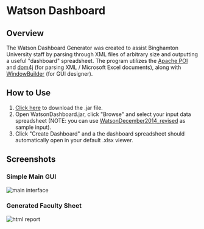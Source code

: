 # Watson Dashboard

## Overview

The Watson Dashboard Generator was created to assist Binghamton University staff by parsing through XML files of arbitrary size and outputting a useful "dashboard" spreadsheet. The program utilizes the [Apache POI](http://poi.apache.org/) and [dom4j](http://dom4j.sourceforge.net/) (for parsing XML / Microsoft Excel documents), along with [WindowBuilder](https://eclipse.org/windowbuilder/) (for GUI designer).

## How to Use
1. [Click here](http://matthewdiana.com/downloads/WatsonDashboard.jar) to download the .jar file.
2. Open WatsonDashboard.jar, click "Browse" and select your input data spreadsheet (NOTE: you can use [WatsonDecember2014_revised](https://github.com/MatthewDiana/WatsonDashboard/blob/master/WatsonDashboard/WatsonDecember2014_revised.xlsx) as sample input).
3.	Click "Create Dashboard" and a the dashboard spreadsheet should automatically open in your default .xlsx viewer.

## Screenshots

### Simple Main GUI
![main interface](http://i.imgur.com/cJNAioK.png)

### Generated Faculty Sheet
![html report](http://i.imgur.com/CU7exA0.png)
